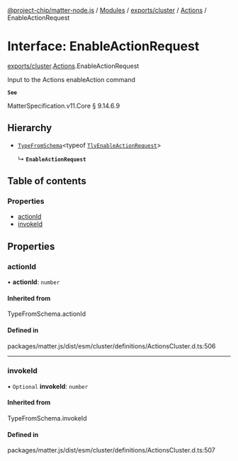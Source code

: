 [@project-chip/matter-node.js](../README.md) / [Modules](../modules.md) / [exports/cluster](../modules/exports_cluster.md) / [Actions](../modules/exports_cluster.Actions.md) / EnableActionRequest

# Interface: EnableActionRequest

[exports/cluster](../modules/exports_cluster.md).[Actions](../modules/exports_cluster.Actions.md).EnableActionRequest

Input to the Actions enableAction command

**`See`**

MatterSpecification.v11.Core § 9.14.6.9

## Hierarchy

- [`TypeFromSchema`](../modules/exports_tlv.md#typefromschema)\<typeof [`TlvEnableActionRequest`](../modules/exports_cluster.Actions.md#tlvenableactionrequest)\>

  ↳ **`EnableActionRequest`**

## Table of contents

### Properties

- [actionId](exports_cluster.Actions.EnableActionRequest.md#actionid)
- [invokeId](exports_cluster.Actions.EnableActionRequest.md#invokeid)

## Properties

### actionId

• **actionId**: `number`

#### Inherited from

TypeFromSchema.actionId

#### Defined in

packages/matter.js/dist/esm/cluster/definitions/ActionsCluster.d.ts:506

___

### invokeId

• `Optional` **invokeId**: `number`

#### Inherited from

TypeFromSchema.invokeId

#### Defined in

packages/matter.js/dist/esm/cluster/definitions/ActionsCluster.d.ts:507
